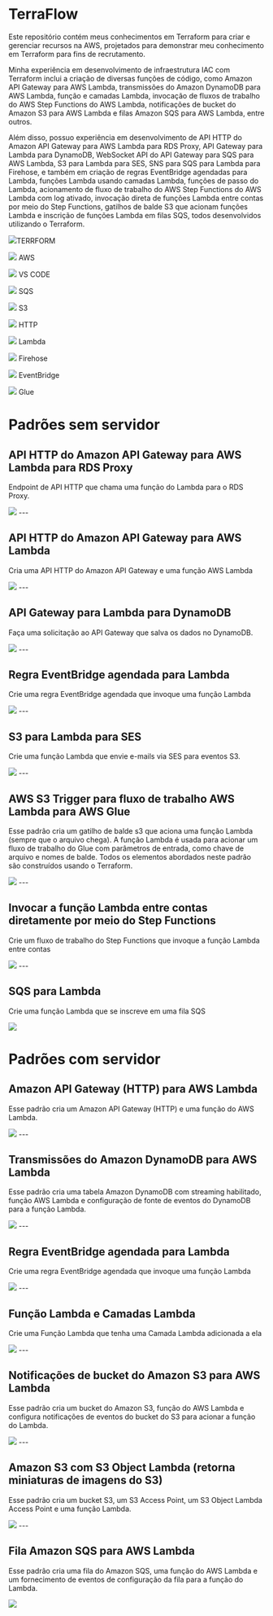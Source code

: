 # TerraFlow
<p>Este repositório contém meus conhecimentos em Terraform para criar e gerenciar recursos na AWS, projetados para demonstrar meu conhecimento em Terraform para fins de recrutamento.</p>

<p>Minha experiência em desenvolvimento de infraestrutura IAC com Terraform inclui a criação de diversas funções de código, como Amazon API Gateway para AWS Lambda, transmissões do Amazon DynamoDB para AWS Lambda, função e camadas Lambda, invocação de fluxos de trabalho do AWS Step Functions do AWS Lambda, notificações de bucket do Amazon S3 para AWS Lambda e filas Amazon SQS para AWS Lambda, entre outros.</p>

<p>Além disso, possuo experiência em desenvolvimento de API HTTP do Amazon API Gateway para AWS Lambda para RDS Proxy, API Gateway para Lambda para DynamoDB, WebSocket API do API Gateway para SQS para AWS Lambda, S3 para Lambda para SES, SNS para SQS para Lambda para Firehose, e também em criação de regras EventBridge agendadas para Lambda, funções Lambda usando camadas Lambda, funções de passo do Lambda, acionamento de fluxo de trabalho do AWS Step Functions do AWS Lambda com log ativado, invocação direta de funções Lambda entre contas por meio do Step Functions, gatilhos de balde S3 que acionam funções Lambda e inscrição de funções Lambda em filas SQS, todos desenvolvidos utilizando o Terraform.</p>

<img src="https://img.icons8.com/color/48/000000/terraform.png"/>TERRFORM

<img src="https://img.icons8.com/color/48/000000/amazon-web-services.png"/> AWS

<img src="https://img.icons8.com/color/48/000000/visual-studio-code-2019.png"/> VS CODE

<img src="https://img.icons8.com/color/48/000000/amazon-sqs.png"/> SQS

<img src="https://img.icons8.com/color/48/000000/amazon-s3.png"/> S3

<img src="https://img.icons8.com/color/48/000000/http.png"/> HTTP

<img src="https://img.icons8.com/color/48/000000/aws-lambda.png"/> Lambda

<img src="https://img.icons8.com/color/48/000000/amazon-kinesis-firehose.png"/> Firehose

<img src="https://img.icons8.com/color/48/000000/amazon-eventbridge.png"/> EventBridge

<img src="https://img.icons8.com/color/48/000000/aws-glue.png"/> Glue

<h1>Padrões sem servidor</h1>

<h2>API HTTP do Amazon API Gateway para AWS Lambda para RDS Proxy</h2>
<p>Endpoint de API HTTP que chama uma função do Lambda para o RDS Proxy.</p>
<img src="padroes-sem-servidor\1.PNG">
---
<h2>API HTTP do Amazon API Gateway para AWS Lambda</h2>
<p>Cria uma API HTTP do Amazon API Gateway e uma função AWS Lambda</p>
<img src="padroes-sem-servidor\2.PNG">
---
<h2>API Gateway para Lambda para DynamoDB</h2>
<p>Faça uma solicitação ao API Gateway que salva os dados no DynamoDB.</p>
<img src="padroes-sem-servidor\3.PNG">
---
<h2>Regra EventBridge agendada para Lambda</h2>
<p>Crie uma regra EventBridge agendada que invoque uma função Lambda</p>
<img src="padroes-sem-servidor\4.PNG">
---
<h2>S3 para Lambda para SES</h2>
<p>Crie uma função Lambda que envie e-mails via SES para eventos S3.</p>
<img src="padroes-sem-servidor\5.PNG">
---
<h2>AWS S3 Trigger para fluxo de trabalho AWS Lambda para AWS Glue</h2>
<p>Esse padrão cria um gatilho de balde s3 que aciona uma função Lambda (sempre que o arquivo chega). A função Lambda é usada para acionar um fluxo de trabalho do Glue com parâmetros de entrada, como chave de arquivo e nomes de balde. Todos os elementos abordados neste padrão são construídos usando o Terraform.</p>
<img src="padroes-sem-servidor\6.PNG">
---
<h2>Invocar a função Lambda entre contas diretamente por meio do Step Functions</h2>
<p>Crie um fluxo de trabalho do Step Functions que invoque a função Lambda entre contas</p>
<img src="padroes-sem-servidor\7.PNG">
---
<h2>SQS para Lambda</h2>
<p>Crie uma função Lambda que se inscreve em uma fila SQS</p>
<img src="padroes-sem-servidor\8.PNG">

<h1>Padrões com servidor</h1>

<h2>Amazon API Gateway (HTTP) para AWS Lambda</h2>
<p>Esse padrão cria um Amazon API Gateway (HTTP) e uma função do AWS Lambda.</p>
<img src="padroes-com-servidor\1.PNG">
---
<h2>Transmissões do Amazon DynamoDB para AWS Lambda</h2>
<p>Esse padrão cria uma tabela Amazon DynamoDB com streaming habilitado, função AWS Lambda e configuração de fonte de eventos do DynamoDB para a função Lambda.</p>
<img src="padroes-com-servidor\2.PNG">
---
<h2>Regra EventBridge agendada para Lambda</h2>
<p>Crie uma regra EventBridge agendada que invoque uma função Lambda</p>
<img src="padroes-com-servidor\3.PNG">
---
<h2>Função Lambda e Camadas Lambda</h2>
<p>Crie uma Função Lambda que tenha uma Camada Lambda adicionada a ela</p>
<img src="padroes-com-servidor\4.PNG">
---
<h2>Notificações de bucket do Amazon S3 para AWS Lambda</h2>
<p>Esse padrão cria um bucket do Amazon S3, função do AWS Lambda e configura notificações de eventos do bucket do S3 para acionar a função do Lambda.</p>
<img src="padroes-com-servidor\5.PNG">
---
<h2>Amazon S3 com S3 Object Lambda (retorna miniaturas de imagens do S3)</h2>
<p>Esse padrão cria um bucket S3, um S3 Access Point, um S3 Object Lambda Access Point e uma função Lambda.</p>
<img src="padroes-com-servidor\6.PNG">
---
<h2>Fila Amazon SQS para AWS Lambda</h2>
<p>Esse padrão cria uma fila do Amazon SQS, uma função do AWS Lambda e um fornecimento de eventos de configuração da fila para a função do Lambda.</p>
<img src="padroes-com-servidor\7.PNG">